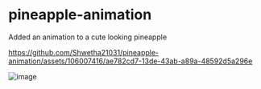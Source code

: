 # pineapple-animation
Added an animation to a cute looking pineapple 

https://github.com/Shwetha21031/pineapple-animation/assets/106007416/ae782cd7-13de-43ab-a89a-48592d5a296e

![image](https://github.com/Shwetha21031/pineapple-animation/assets/106007416/13d5fcbc-b8d8-4b2e-a53e-b6b9adf202b9)
